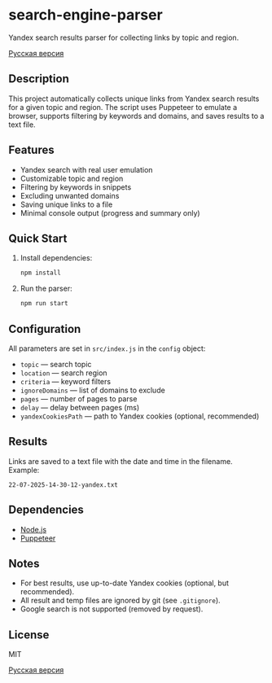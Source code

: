 # search-engine-parser

Yandex search results parser for collecting links by topic and region.

[Русская версия](./README_RU.md)

## Description
This project automatically collects unique links from Yandex search results for a given topic and region. The script uses Puppeteer to emulate a browser, supports filtering by keywords and domains, and saves results to a text file.

## Features
- Yandex search with real user emulation
- Customizable topic and region
- Filtering by keywords in snippets
- Excluding unwanted domains
- Saving unique links to a file
- Minimal console output (progress and summary only)

## Quick Start
1. Install dependencies:
   ```bash
   npm install
   ```
2. Run the parser:
   ```bash
   npm run start
   ```

## Configuration
All parameters are set in `src/index.js` in the `config` object:
- `topic` — search topic
- `location` — search region
- `criteria` — keyword filters
- `ignoreDomains` — list of domains to exclude
- `pages` — number of pages to parse
- `delay` — delay between pages (ms)
- `yandexCookiesPath` — path to Yandex cookies (optional, recommended)

## Results
Links are saved to a text file with the date and time in the filename. Example:
```
22-07-2025-14-30-12-yandex.txt
```

## Dependencies
- [Node.js](https://nodejs.org/)
- [Puppeteer](https://pptr.dev/)

## Notes
- For best results, use up-to-date Yandex cookies (optional, but recommended).
- All result and temp files are ignored by git (see `.gitignore`).
- Google search is not supported (removed by request).

## License
MIT

[Русская версия](./README_RU.md)
